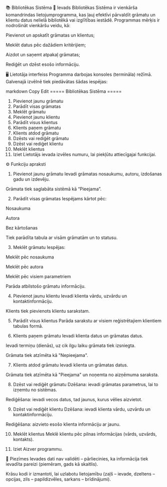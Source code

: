 📚 Bibliotēkas Sistēma
🧩 Ievads
Bibliotēkas Sistēma ir vienkārša komandrindas lietojumprogramma, kas ļauj efektīvi pārvaldīt grāmatu un klientu datus nelielā bibliotēkā vai izglītības iestādē. Programmas mērķis ir nodrošināt vienkāršu veidu, kā:

Pievienot un apskatīt grāmatas un klientus;

Meklēt datus pēc dažādiem kritērijiem;

Aizdot un saņemt atpakaļ grāmatas;

Rediģēt un dzēst esošo informāciju.

🖥️ Lietotāja interfeiss
Programma darbojas konsoles (termināla) režīmā. Galvenajā izvēlnē tiek piedāvātas šādas iespējas:

markdown
Copy
Edit
===== Bibliotēkas Sistēma =====
1. Pievienot jaunu grāmatu
2. Parādīt visas grāmatas
3. Meklēt grāmatu
4. Pievienot jaunu klientu
5. Parādīt visus klientus
6. Klients paņem grāmatu
7. Klients atdod grāmatu
8. Dzēsts vai rediģēt grāmatu
9. Dzēst vai rediģet klientu
10. Meklēt klientus
0. Iziet
Lietotājs ievada izvēles numuru, lai piekļūtu attiecīgajai funkcijai.

⚙️ Funkciju apraksti
1. Pievienot jaunu grāmatu
Ievadi grāmatas nosaukumu, autoru, izdošanas gadu un izdevēju.

Grāmata tiek saglabāta sistēmā kā “Pieejama”.

2. Parādīt visas grāmatas
Iespējams kārtot pēc:

Nosaukuma

Autora

Bez kārtošanas

Tiek parādīta tabula ar visām grāmatām un to statusu.

3. Meklēt grāmatu
Iespējas:

Meklēt pēc nosaukuma

Meklēt pēc autora

Meklēt pēc visiem parametriem

Parāda atbilstošo grāmatu informāciju.

4. Pievienot jaunu klientu
Ievadi klienta vārdu, uzvārdu un kontaktinformāciju.

Klients tiek pievienots klientu sarakstam.

5. Parādīt visus klientus
Parāda sarakstu ar visiem reģistrētajiem klientiem tabulas formā.

6. Klients paņem grāmatu
Ievadi klienta datus un grāmatas datus.

Ievadi termiņu (dienās), uz cik ilgu laiku grāmata tiek izsniegta.

Grāmata tiek atzīmēta kā "Nepieejama".

7. Klients atdod grāmatu
Ievadi klienta un grāmatas datus.

Grāmata tiek atzīmēta kā "Pieejama" un noņemta no aizņēmuma saraksta.

8. Dzēst vai rediģēt grāmatu
Dzēšana: ievadi grāmatas parametrus, lai to izņemtu no sistēmas.

Rediģēšana: ievadi vecos datus, tad jaunus, kurus vēlies aizvietot.

9. Dzēst vai rediģēt klientu
Dzēšana: ievadi klienta vārdu, uzvārdu un kontaktinformāciju.

Rediģēšana: aizvieto esošo klienta informāciju ar jaunu.

10. Meklēt klientus
Meklē klientu pēc pilnas informācijas (vārds, uzvārds, kontakts).

0. Iziet
Aizver programmu.

📝 Piezīmes
Ievades dati nav validēti – pārliecinies, ka informācija tiek ievadīta pareizi (piemēram, gads kā skaitlis).

Krāsu kodi ir izmantoti, lai uzlabotu lietojamību (zaļš – ievade, dzeltens – opcijas, zils – papildizvēles, sarkans – brīdinājumi).

